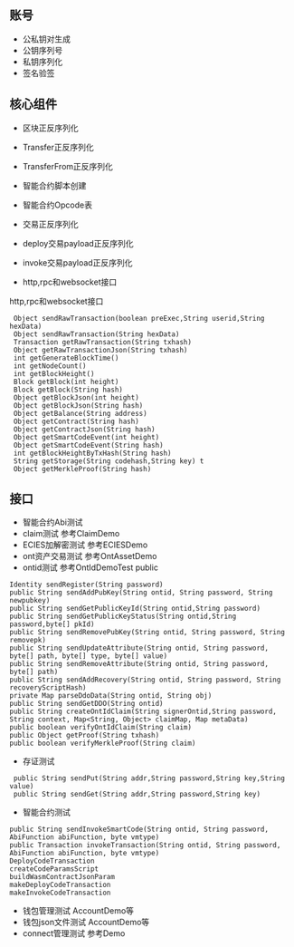 
## 账号

* 公私钥对生成
* 公钥序列号
* 私钥序列化
* 签名验签

## 核心组件

*	区块正反序列化

*	Transfer正反序列化

* TransferFrom正反序列化

* 智能合约脚本创建

* 智能合约Opcode表

* 交易正反序列化

* deploy交易payload正反序列化

* invoke交易payload正反序列化

*	http,rpc和websocket接口

http,rpc和websocket接口

```
 Object sendRawTransaction(boolean preExec,String userid,String hexData)
 Object sendRawTransaction(String hexData)
 Transaction getRawTransaction(String txhash)
 Object getRawTransactionJson(String txhash)
 int getGenerateBlockTime()
 int getNodeCount()
 int getBlockHeight()
 Block getBlock(int height)
 Block getBlock(String hash)
 Object getBlockJson(int height)
 Object getBlockJson(String hash)
 Object getBalance(String address)
 Object getContract(String hash)
 Object getContractJson(String hash)
 Object getSmartCodeEvent(int height)
 Object getSmartCodeEvent(String hash)
 int getBlockHeightByTxHash(String hash)
 String getStorage(String codehash,String key) t
 Object getMerkleProof(String hash)
```

## 接口

* 智能合约Abi测试
* claim测试
  参考ClaimDemo
* ECIES加解密测试
	参考ECIESDemo
* ont资产交易测试
  参考OntAssetDemo
* ontid测试
  参考OntIdDemoTestpublic
```
Identity sendRegister(String password)
public String sendAddPubKey(String ontid, String password, String newpubkey)
public String sendGetPublicKeyId(String ontid,String password)
public String sendGetPublicKeyStatus(String ontid,String password,byte[] pkId)
public String sendRemovePubKey(String ontid, String password, String removepk)
public String sendUpdateAttribute(String ontid, String password, byte[] path, byte[] type, byte[] value)
public String sendRemoveAttribute(String ontid, String password, byte[] path)
public String sendAddRecovery(String ontid, String password, String recoveryScriptHash)
private Map parseDdoData(String ontid, String obj)
public String sendGetDDO(String ontid)
public String createOntIdClaim(String signerOntid,String password, String context, Map<String, Object> claimMap, Map metaData)
public boolean verifyOntIdClaim(String claim)
public Object getProof(String txhash)
public boolean verifyMerkleProof(String claim)
```
* 存证测试

```
 public String sendPut(String addr,String password,String key,String value)
 public String sendGet(String addr,String password,String key)
```

* 智能合约测试

```
public String sendInvokeSmartCode(String ontid, String password, AbiFunction abiFunction, byte vmtype)
public Transaction invokeTransaction(String ontid, String password, AbiFunction abiFunction, byte vmtype)
DeployCodeTransaction
createCodeParamsScript
buildWasmContractJsonParam
makeDeployCodeTransaction
makeInvokeCodeTransaction
```

* 钱包管理测试
  AccountDemo等
* 钱包json文件测试
	AccountDemo等
* connect管理测试
  参考Demo

